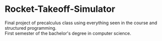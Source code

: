 # Rocket-Takeoff-Simulator
Final project of precalculus class using everything seen in the course and structured programming.  
First semester of the bachelor's degree in computer science.
